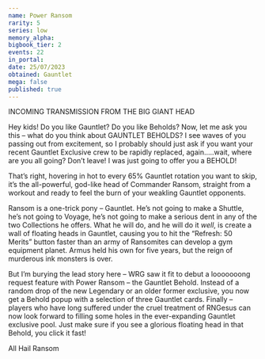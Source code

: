 ```yaml
---
name: Power Ransom
rarity: 5
series: low
memory_alpha:
bigbook_tier: 2
events: 22
in_portal:
date: 25/07/2023
obtained: Gauntlet
mega: false
published: true
---
```


INCOMING TRANSMISSION FROM THE BIG GIANT HEAD

Hey kids! Do you like Gauntlet? Do you like Beholds? Now, let me ask you this – what do you think about GAUNTLET BEHOLDS? I see waves of you passing out from excitement, so I probably should just ask if you want your recent Gauntlet Exclusive crew to be rapidly replaced, again.....wait, where are you all going? Don’t leave! I was just going to offer you a BEHOLD!

That’s right, hovering in hot to every 65% Gauntlet rotation you want to skip, it’s the all-powerful, god-like head of Commander Ransom, straight from a workout and ready to feel the burn of your weakling Gauntlet opponents.  

Ransom is a one-trick pony – Gauntlet. He’s not going to make a Shuttle, he’s not going to Voyage, he’s not going to make a serious dent in any of the two Collections he offers. What he will do, and he will do it *well*, is create a wall of floating heads in Gauntlet, causing you to hit the “Refresh: 50 Merits” button faster than an army of Ransomites can develop a gym equipment planet. Armus held his own for five years, but the reign of murderous ink monsters is over.

But I’m burying the lead story here – WRG saw it fit to debut a looooooong request feature with Power Ransom – the Gauntlet Behold. Instead of a random drop of the new Legendary or an older former exclusive, you now get a Behold popup with a selection of three Gauntlet cards. Finally – players who have long suffered under the cruel treatment of RNGesus can now look forward to filling some holes in the ever-expanding Gauntlet exclusive pool. Just make sure if you see a glorious floating head in that Behold, you click it fast!

All Hail Ransom
